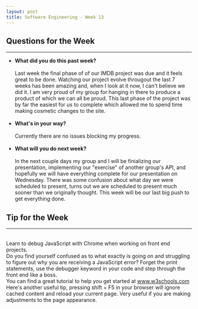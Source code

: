 ```yaml
---
layout: post
title: Software Engineering - Week 13
---
```

<h2>Questions for the Week</h2>
<hr></hr>
<ul><li><b>What did you do this past week?</b></i>
<br><br>
Last week the final phase of of our IMDB project was due and it feels great to be done. Watching our project evolve througout the last 7 weeks has been amazing and, when I look at it now, I can't believe we did it. I am very proud of my group for hanging in there to produce a product of which we can all be proud. This last phase of the project was by far the easiest for us to complete which allowed me to spend time making cosmetic changes to the site.
<br><br>
<li><b>What's in your way?</b></i>
<br><br> 
Currently there are no issues blocking my progress. 
<br><br>
<li><b>What will you do next week?</b></i>
<br><br>
In the next couple days my group and I will be finializing our presentation, implementing our "exercise" of another group's API, and hopefully we will have everything complete for our presentation on Wednesday. There was some confusion about what day we were scheduled to present, turns out we are scheduled to present much sooner than we originally thought. This week will be our last big push to get everything done.
</ul>
<h2>Tip for the Week</h2>
<hr></hr>
<br>
Learn to debug JavaScript with Chrome when working on front end projects.
<br>
Do you find yourself confused as to what exactly is going on and struggling to figure out why you are receiving a JavaScript error? Forget the print statements, use the debugger keyword in your code and step through the front end like a boss.
<br>
You can find a great tutorial to help you get started at <a href="http://www.w3schools.com/js/js_debugging.asp">www.w3schools.com</a>
<br>
Here's another useful tip, pressing shift + F5 in your browser will ignore cached content and reload your current page. Very useful if you are making adjustments to the page appearance. 

